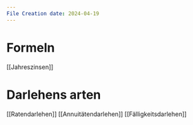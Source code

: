 ```yaml
---
File Creation date: 2024-04-19
---
```

# Formeln
[[Jahreszinsen]]
# Darlehens arten
[[Ratendarlehen]]
[[Annuitätendarlehen]]
[[Fälligkeitsdarlehen]]